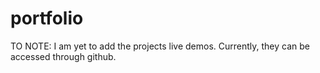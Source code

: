 # portfolio
 
TO NOTE: I am yet to add the projects live demos. Currently, they can be accessed through github.
